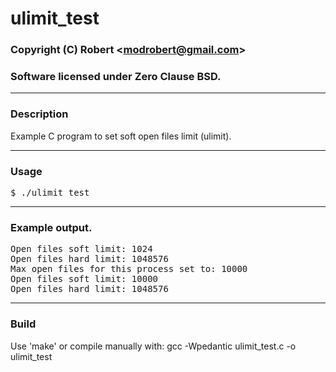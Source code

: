 # ulimit_test

### Copyright (C) Robert &lt;modrobert@gmail.com&gt;
### Software licensed under Zero Clause BSD.

---

### Description

Example C program to set soft open files limit (ulimit).

---

### Usage

<pre>
$ ./ulimit_test
</pre>

---

### Example output.

<pre>
Open files soft limit: 1024
Open files hard limit: 1048576
Max open files for this process set to: 10000
Open files soft limit: 10000
Open files hard limit: 1048576
</pre>

---

### Build

Use 'make' or compile manually with:
gcc -Wpedantic ulimit_test.c -o ulimit_test

